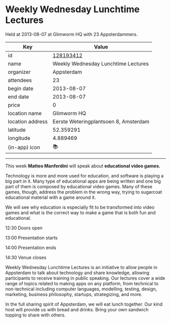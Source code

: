 # Weekly Wednesday Lunchtime Lectures
Held at 2013-08-07 at Glimworm HQ with 23 Appsterdammers.
        
|Key|Value
|---|---|
|id|[128193412](https://www.meetup.com/appsterdam/events/128193412/)|
|name|Weekly Wednesday Lunchtime Lectures|
|organizer|Appsterdam|
|attendees|23|
|begin date|2013-08-07|
|end date|2013-08-07|
|price|0|
|location name|Glimworm HQ|
|location address|Eerste Weteringplantsoen 8, Amsterdam|
|latitude|52.359291|
|longitude|4.889469|
|(in-app) icon|📚|

---

This week **Matteo Manferdini** will speak about **educational video games.**

Technology is more and more used for education, and software is playing a big part in it. Many type of educational apps are being written and one big part of them is composed by educational video games. Many of these games, though, address the problem in the wrong way, trying to sugarcoat educational material with a game around it.

We will see why education is especially fit to be transformed into video games and what is the correct way to make a game that is both fun and educational.

12:30 Doors open

13:00 Presentation starts

14:00 Presentation ends

14:30 Venue closes

Weekly Wednesday Lunchtime Lectures is an initiative to allow people in Appsterdam to talk about technology and share knowledge, allowing participants to receive training in public speaking. Our lectures cover a wide range of topics related to making apps on any platform, from technical to non-technical including computer languages, modelling, testing, design, marketing, business philosophy, startups, strategizing, and more.

In the full sharing spirit of Appsterdam, we will eat lunch together. Our kind host will provide us with bread and drinks. Bring your own sandwich topping to share with others.


